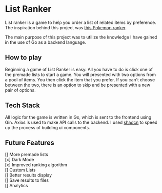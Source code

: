# List Ranker

List ranker is a game to help you order a list of related items by preference. The inspiration behind this project was [this Pokemon ranker](https://fio4ri.github.io/FavoritePokemon/).

The main purpose of this project was to utilize the knowledge I have gained in the use of Go as a backend language.

## How to play

Beginning a game of List Ranker is easy. All you have to do is click one of the premade lists to start a game. You will presented with two options from a pool of items. You then click the item that you prefer. If you can't choose between the two, there is an option to skip and be presented with a new pair of options.

## Tech Stack

All logic for the game is written in Go, which is sent to the frontend using Gin. Axios is used to make API calls to the backend. I used [shadcn](https://ui.shadcn.com/) to speed up the process of building ui components.

## Future Features

[] More premade lists
<br>
[x] Dark Mode
<br>
[x] Improved ranking algorithm
<br>
[] Custom Lists
<br>
[] Better results display
<br>
[] Save results to files
<br>
[] Analytics
